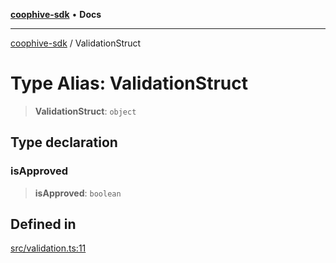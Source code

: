 [**coophive-sdk**](../README.md) • **Docs**

***

[coophive-sdk](../globals.md) / ValidationStruct

# Type Alias: ValidationStruct

> **ValidationStruct**: `object`

## Type declaration

### isApproved

> **isApproved**: `boolean`

## Defined in

[src/validation.ts:11](https://github.com/CoopHive/coophive-sdk/blob/14568f8ed39a1a97da258d7874396609b3c1d7b3/src/validation.ts#L11)
